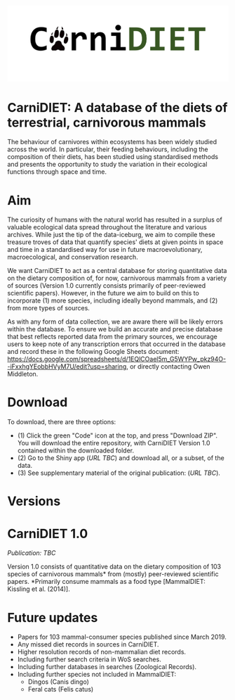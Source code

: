 ![GitHub Logo](/images/logo.png)

# CarniDIET: A database of the diets of terrestrial, carnivorous mammals
The behaviour of carnivores within ecosystems has been widely studied across the world. In particular, their feeding behaviours, including the composition of their diets, has been studied using standardised methods and presents the opportunity to study the variation in their ecological functions through space and time.


# Aim
The curiosity of humans with the natural world has resulted in a surplus of valuable ecological data spread throughout the literature and various archives. While just the tip of the data-iceburg, we aim to compile these treasure troves of data that quantify species' diets at given points in space and time in a standardised way for use in future macroevolutionary, macroecological, and conservation research.

We want CarniDIET to act as a central database for storing quantitative data on the dietary composition of, for now, carnivorous mammals from a variety of sources (Version 1.0 currently consists primarily of peer-reviewed scientific papers). However, in the future we aim to build on this to incorporate (1) more species, including ideally beyond mammals, and (2) from more types of sources.

As with any form of data collection, we are aware there will be likely errors within  the database. To ensure we build an accurate and precise database that best reflects reported data from the primary sources, we encourage users to keep note of any transcription errors that occurred in the database and record these in the following Google Sheets document: https://docs.google.com/spreadsheets/d/1EQlCOael5m_G5WYPw_pkz94O--iFxxhgYEobbHVyM7U/edit?usp=sharing, or directly contacting Owen Middleton. 

# Download
To download, there are three options: 

 - (1) Click the green "Code" icon at the top, and press "Download ZIP". You will download the entire repository, with CarniDIET Version 1.0 contained within the downloaded folder.
 - (2) Go to the Shiny app (*URL TBC*) and download all, or a subset, of the data.
 - (3) See supplementary material of the original publication: (*URL TBC*).


# Versions
# CarniDIET 1.0
*Publication: TBC*

Version 1.0 consists of quantitative data on the dietary composition of 103 species of carnivorous mammals* from (mostly) peer-reviewed scientific papers.
*Primarily consume mammals as a food type [MammalDIET: Kissling et al. (2014)].

# Future updates
- Papers for 103 mammal-consumer species published since March 2019.
- Any missed diet records in sources in CarniDIET.
- Higher resolution records of non-mammalian diet records.
- Including further search criteria in WoS searches.
- Including further databases in searches (Zoological Records).
- Including further species not included in MammalDIET:
    - Dingos (Canis dingo)
    - Feral cats (Felis catus)
